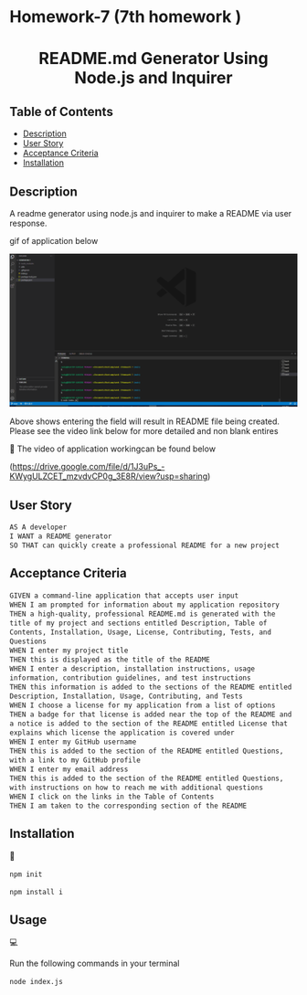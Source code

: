 # Homework-7 (7th homework )

<h1 align="center">README.md Generator Using Node.js and Inquirer </h1>
   
   ## Table of Contents
- [Description](#description)
- [User Story](#user-story)
- [Acceptance Criteria](#acceptance-criteria)
- [Installation](#installation)

   
## Description
  
A readme generator using node.js and inquirer to make a README via user response. 

gif of application below 

<img src="Assets/Animation.gif">
  
 Above shows entering the field will result in README file being created. Please see the video link below for more detailed and non blank entires
 
🎥 The video of application workingcan be found below

(https://drive.google.com/file/d/1J3uPs_-KWygULZCET_mzvdvCP0g_3E8R/view?usp=sharing)
  
## User Story
  
```
AS A developer
I WANT a README generator
SO THAT can quickly create a professional README for a new project 
```
  
## Acceptance Criteria
  
``` 
GIVEN a command-line application that accepts user input
WHEN I am prompted for information about my application repository
THEN a high-quality, professional README.md is generated with the title of my project and sections entitled Description, Table of Contents, Installation, Usage, License, Contributing, Tests, and Questions
WHEN I enter my project title
THEN this is displayed as the title of the README
WHEN I enter a description, installation instructions, usage information, contribution guidelines, and test instructions
THEN this information is added to the sections of the README entitled Description, Installation, Usage, Contributing, and Tests
WHEN I choose a license for my application from a list of options
THEN a badge for that license is added near the top of the README and a notice is added to the section of the README entitled License that explains which license the application is covered under
WHEN I enter my GitHub username
THEN this is added to the section of the README entitled Questions, with a link to my GitHub profile
WHEN I enter my email address
THEN this is added to the section of the README entitled Questions, with instructions on how to reach me with additional questions
WHEN I click on the links in the Table of Contents
THEN I am taken to the corresponding section of the README
```
  
## Installation
💾   
  
`npm init`
  
`npm install i`
  
## Usage
💻   
  
Run the following commands in your terminal 
  
`node index.js`

